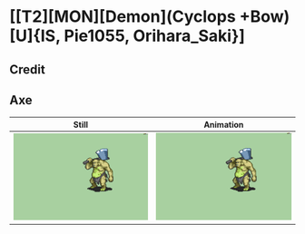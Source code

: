 # [\[T2\]\[MON\]\[Demon\]\(Cyclops +Bow\)\[U\]{IS, Pie1055, Orihara_Saki}]

## Credit


	
## Axe

| Still | Animation |
| :---: | :-------: |
| ![Axe still](./Axe_000.png) | ![Axe animation](./Axe.gif) |
